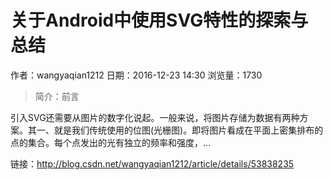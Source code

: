 # 关于Android中使用SVG特性的探索与总结
作者：wangyaqian1212
日期：2016-12-23 14:30
浏览量：1730
> 简介：前言

引入SVG还需要从图片的数字化说起。一般来说，将图片存储为数据有两种方案。其一、就是我们传统使用的位图(光栅图)。即将图片看成在平面上密集排布的点的集合。每个点发出的光有独立的频率和强度，...

 链接：http://blog.csdn.net/wangyaqian1212/article/details/53838235
